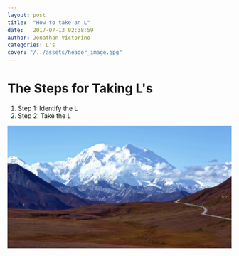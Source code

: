```yaml
---
layout: post
title:  "How to take an L"
date:   2017-07-13 02:38:59
author: Jonathan Victorino
categories: L's
cover: "/../assets/header_image.jpg"
---
```

# The Steps for Taking L's
1. Step 1: Identify the L
2. Step 2: Take the L

![Mountain](/../assets/header_image.jpg)
